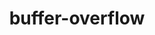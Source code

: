 ---
layout: posts_by_category
categories: buffer-overflow
title: buffer-overflow
permalink: /category/buffer-overflow
---